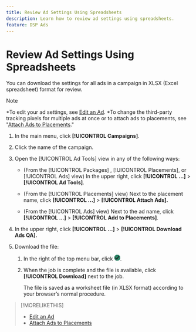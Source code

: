 ```yaml
---
title: Review Ad Settings Using Spreadsheets
description: Learn how to review ad settings using spreadsheets.
feature: DSP Ads
---
```

# Review Ad Settings Using Spreadsheets

You can download the settings for all ads in a campaign in XLSX (Excel spreadsheet) format for review.<!-- Clarify once I can get this to work: Do these include all ads in the campaign, only active ads in live or pending campaigns, or what? And does it include all possible settings, or just a subset?  -->

>[!NOTE]
>
>*To edit your ad settings, see [Edit an Ad](/help/dsp/campaign-management/ads/ad-edit.md).
>*To change the third-party tracking pixels for multiple ads at once or to attach ads to placements, see "[Attach Ads to Placements](/help/dsp/campaign-management/ads/ad-attach-to-placement.md)."

1. In the main menu, click **[!UICONTROL Campaigns]**.

1. Click the name of the campaign.

1. Open the [!UICONTROL Ad Tools] view in any of the following ways:

   * (From the [!UICONTROL Packages] , [!UICONTROL Placements], or [!UICONTROL Ads] view) In the upper right, click **[!UICONTROL ...]** > **[!UICONTROL Ad Tools]**.

   * (From the [!UICONTROL Placements] view) Next to the placement name, click **[!UICONTROL ...]** > **[!UICONTROL Attach Ads].**

   * (From the [!UICONTROL Ads] view) Next to the ad name, click  **[!UICONTROL ...]** > **[!UICONTROL Add to Placements]**.

1. In the upper right, click **[!UICONTROL ...]** > **[!UICONTROL Download Ads QA].**

1. Download the file:

   1. In the right of the top menu bar, click ![Jobs](/help/dsp/assets/downloads.png).
   
   1. When the job is complete and the file is available, click **[!UICONTROL Download]** next to the job.
   
      The file is saved as a worksheet file (in XLSX format) according to your browser’s normal procedure.

>[!MORELIKETHIS]
>
>* [Edit an Ad](/help/dsp/campaign-management/ads/ad-edit.md)
>* [Attach Ads to Placements](/help/dsp/campaign-management/ads/ad-attach-to-placement.md)
